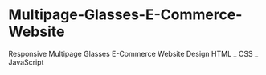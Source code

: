 # Multipage-Glasses-E-Commerce-Website
Responsive Multipage Glasses E-Commerce Website Design HTML _ CSS _ JavaScript
